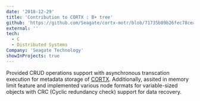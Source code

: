 ```yaml
---
date: '2018-12-29'
title: 'Contribution to CORTX : B+ tree'
github: 'https://github.com/Seagate/cortx-motr/blob/71735b89b26fec78cea0f5fb43dadd964486fff5/be/btree.c'
external: ''
tech:
  - C
  - Distributed Systems
Company: 'Seagate Technology'
showInProjects: true
---
```


Provided CRUD operations support with asynchronous transcation execution for metadata storage of [CORTX](https://www.seagate.com/products/storage/object-storage-software/). Additionally, assited in memory limit feature and implemented various node formats for variable-sized objects with CRC (Cyclic redundancy check) support for data recovery.
